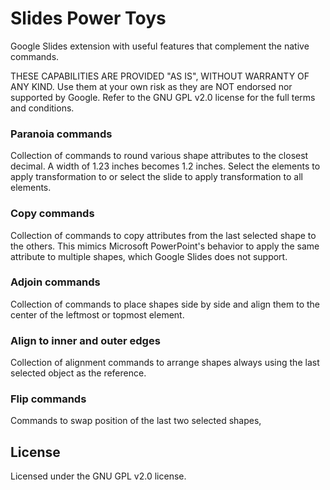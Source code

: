 # Slides Power Toys
Google Slides extension with useful features that complement the native commands.

THESE CAPABILITIES ARE PROVIDED "AS IS", WITHOUT WARRANTY OF ANY KIND. Use them at your own risk as they are NOT endorsed nor supported by Google. Refer to the GNU GPL v2.0 license for the full terms and conditions.

### Paranoia commands
Collection of commands to round various shape attributes to the closest decimal. A width of 1.23 inches becomes 1.2 inches. Select the elements to apply transformation to or select the slide to apply transformation to all elements.

### Copy commands
Collection of commands to copy attributes from the last selected shape to the others. This mimics Microsoft PowerPoint's behavior to apply the same attribute to multiple shapes, which Google Slides does not support.

### Adjoin commands
Collection of commands to place shapes side by side and align them to the center of the leftmost or topmost element.

### Align to inner and outer edges
Collection of alignment commands to arrange shapes always using the last selected object as the reference.

### Flip commands
Commands to swap position of the last two selected shapes,

## License
Licensed under the GNU GPL v2.0 license.
